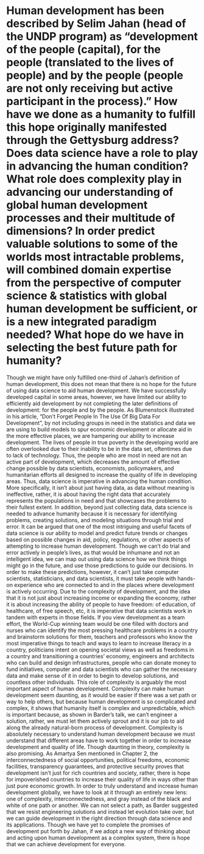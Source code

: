 # Human development has been described by Selim Jahan (head of the UNDP program) as “development of the people (capital), for the people (translated to the lives of people) and by the people (people are not only receiving but active participant in the process).” How have we done as a humanity to fulfill this hope originally manifested through the Gettysburg address? Does data science have a role to play in advancing the human condition? What role does complexity play in advancing our understanding of global human development processes and their multitude of dimensions? In order predict valuable solutions to some of the worlds most intractable problems, will combined domain expertise from the perspective of computer science & statistics with global human development be sufficient, or is a new integrated paradigm needed? What hope do we have in selecting the best future path for humanity?

  Though we might have only fulfilled one-third of Jahan’s definition of human development, this does not mean that there is no hope for the future of using data science to aid human development. We have successfully developed capital in some areas, however, we have limited our ability to efficiently aid development by not completing the later definitions of development: for the people and by the people. As Blumenstock illustrated in his article, “Don’t Forget People In The Use Of Big Data For Development”, by not including groups in need in the statistics and data we are using to build models to spur economic development or allocate aid in the more effective places, we are hampering our ability to increase development. The lives of people in true poverty in the developing world are often overlooked due to their inability to be in the data set, oftentimes due to lack of technology. Thus, the people who are most in need are not an active part of development, which decreases the amount of effective change possible by data scientists, economists, policymakers, and humanitarian efforts all designed to increase the quality of life in developing areas. 
	Thus, data science is imperative in advancing the human condition. More specifically, it isn’t about just having data, as data without meaning is ineffective, rather, it is about having the right data that accurately represents the populations in need and that showcases the problems to their fullest extent. In addition, beyond just collecting data, data science is needed to advance humanity because it is necessary for identifying problems, creating solutions, and modeling situations through trial and error. It can be argued that one of the most intriguing and useful facets of data science is our ability to model and predict future trends or changes based on possible changes in aid, policy, regulations, or other aspects of attempting to increase human development. Though we can’t do trial and error actively in people’s lives, as that would be inhumane and not an intelligent idea, we can map out using data science how we think things might go in the future, and use those predictions to guide our decisions. In order to make these predictions, however, it can’t just take computer scientists, statisticians, and data scientists, it must take people with hands-on experience who are connected to and in the places where development is actively occurring. Due to the complexity of development, and the idea that it is not just about increasing income or expanding the economy, rather it is about increasing the ability of people to have freedom: of education, of healthcare, of free speech, etc, it is imperative that data scientists work in tandem with experts in those fields. If you view development as a team effort, the World-Cup winning team would be one filled with doctors and nurses who can identify the most pressing healthcare problems in a country and brainstorm solutions for them, teachers and professors who know the most imperative things to teach and ways to learn to increase literacy in a country, politicians intent on opening societal views as well as freedoms in a country and transitioning a countries’ economy, engineers and architects who can build and design infrastructures, people who can donate money to fund initiatives, computer and data scientists who can gather the necessary data and make sense of it in order to begin to develop solutions, and countless other individuals. This role of complexity is arguably the most important aspect of human development.
Complexity can make human development seem daunting, as it would be easier if there was a set path or way to help others, but because human development is so complicated and complex, it shows that humanity itself is complex and unpredictable, which is important because, as shown in Barder’s talk, we can’t engineer a solution, rather, we must let them actively sprout and it is our job to aid along the already natural-born process of development. Complexity is absolutely necessary to understand human development because we must understand that different areas have to work together in order to increase development and quality of life. Though daunting in theory, complexity is also promising. As Amartya Sen mentioned in Chapter 2, the interconnectedness of social opportunities, political freedoms, economic facilities, transparency guarantees, and protective security proves that development isn’t just for rich countries and society, rather, there is hope for impoverished countries to increase their quality of life in ways other than just pure economic growth. In order to truly understand and increase human development globally, we have to look at it through an entirely new lens: one of complexity, interconnectedness, and gray instead of the black and white of one path or another. We can not select a path, as Barder suggested that we resist engineering solutions and instead let evolution take over, but we can guide development in the right direction through data science and its applications. Though we have yet to complete the promises of development put forth by Jahan, if we adopt a new way of thinking about and acting upon human development as a complex system, there is hope that we can achieve development for everyone.
